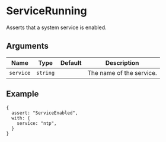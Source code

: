 # ServiceRunning

Asserts that a system service is enabled.

## Arguments

| Name      | Type     | Default | Description              |
| --------- | -------- | ------- | ------------------------ |
| `service` | `string` |         | The name of the service. |

## Example

```json5
{
  assert: "ServiceEnabled",
  with: {
    service: "ntp",
  }
}
```

